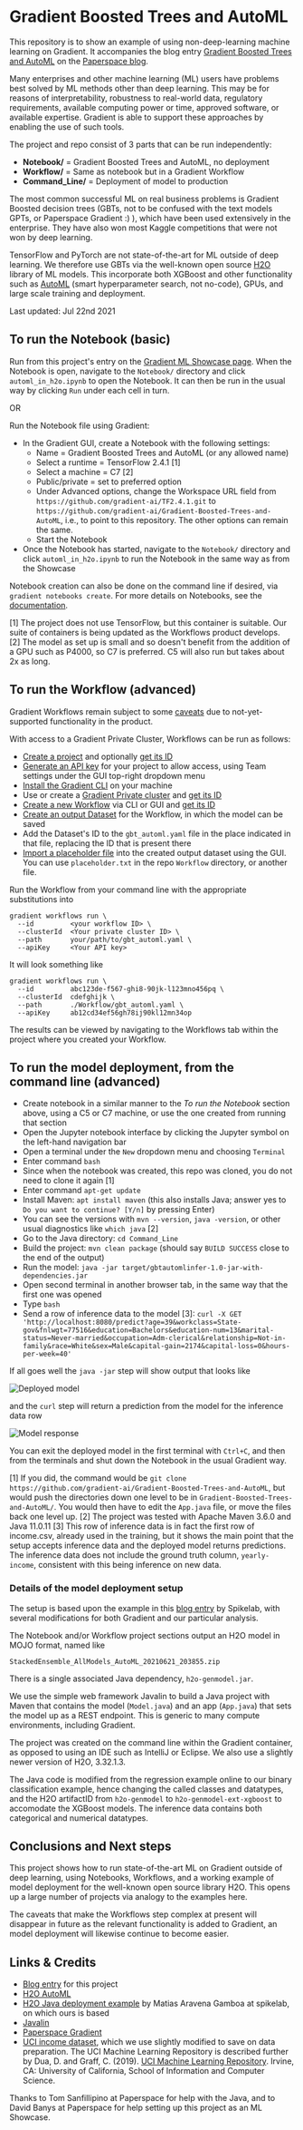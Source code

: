 # Gradient Boosted Trees and AutoML

This repository is to show an example of using non-deep-learning machine learning on Gradient. It accompanies the blog entry [Gradient Boosted Trees and AutoML](blog.paperspace.com/gradient-boosted-trees-automl-h2o) on the [Paperspace blog](https://blog.paperspace.com).

Many enterprises and other machine learning (ML) users have problems best solved by ML methods other than deep learning. This may be for reasons of interpretability, robustness to real-world data, regulatory requirements, available computing power or time, approved software, or available expertise. Gradient is able to support these approaches by enabling the use of such tools.

The project and repo consist of 3 parts that can be run independently:

* **Notebook/** = Gradient Boosted Trees and AutoML, no deployment
* **Workflow/** = Same as notebook but in a Gradient Workflow
* **Command_Line/** = Deployment of model to production

The most common successful ML on real business problems is Gradient Boosted decision trees (GBTs, not to be confused with the text models GPTs, or Paperspace Gradient :) ), which have been used extensively in the enterprise. They have also won most Kaggle competitions that were not won by deep learning.

TensorFlow and PyTorch are not state-of-the-art for ML outside of deep learning. We therefore use GBTs via the well-known open source [H2O](http://h2o.ai) library of ML models. This incorporate both XGBoost and other functionality such as [AutoML](https://docs.h2o.ai/h2o/latest-stable/h2o-docs/automl.html) (smart hyperparameter search, not no-code), GPUs, and large scale training and deployment.

Last updated: Jul 22nd 2021

## To run the Notebook (basic)

Run from this project's entry on the [Gradient ML Showcase page](https://ml-showcase.paperspace.com/projects). When the Notebook is open, navigate to the `Notebook/` directory and click `automl_in_h2o.ipynb` to open the Notebook. It can then be run in the usual way by clicking `Run` under each cell in turn.

OR

Run the Notebook file using Gradient:

 - In the Gradient GUI, create a Notebook with the following settings:
   - Name = Gradient Boosted Trees and AutoML (or any allowed name)
   - Select a runtime = TensorFlow 2.4.1 [1]
   - Select a machine = C7 [2]
   - Public/private = set to preferred option
   - Under Advanced options, change the Workspace URL field from `https://github.com/gradient-ai/TF2.4.1.git` to `https://github.com/gradient-ai/Gradient-Boosted-Trees-and-AutoML`, i.e., to point to this repository. The other options can remain the same.
   - Start the Notebook
 - Once the Notebook has started, navigate to the `Notebook/` directory and click `automl_in_h2o.ipynb` to run the Notebook in the same way as from the Showcase

Notebook creation can also be done on the command line if desired, via `gradient notebooks create`. For more details on Notebooks, see the [documentation](https://docs.paperspace.com/gradient/explore-train-deploy/notebooks).

[1] The project does not use TensorFlow, but this container is suitable. Our suite of containers is being updated as the Workflows product develops.  
[2] The model as set up is small and so doesn't benefit from the addition of a GPU such as P4000, so C7 is preferred. C5 will also run but takes about 2x as long.

## To run the Workflow (advanced)

Gradient Workflows remain subject to some [caveats](https://docs.paperspace.com/gradient/get-started/tutorials-list/workflows-sample-project#caveats) due to not-yet-supported functionality in the product.

With access to a Gradient Private Cluster, Workflows can be run as follows:

 - [Create a project](https://docs.paperspace.com/gradient/get-started/managing-projects#create-a-project) and optionally [get its ID](https://docs.paperspace.com/gradient/get-started/managing-projects#get-your-projects-id)
 - [Generate an API key](https://docs.paperspace.com/gradient/get-started/quick-start/install-the-cli#obtaining-an-api-key) for your project to allow access, using Team settings under the GUI top-right dropdown menu
 - [Install the Gradient CLI](https://docs.paperspace.com/gradient/get-started/quick-start/install-the-cli) on your machine
 - Use or create a [Gradient Private cluster](https://docs.paperspace.com/gradient/gradient-private-cloud/about/setup/managed-installation) and [get its ID](https://docs.paperspace.com/gradient/gradient-private-cloud/about/usage#finding-your-cluster-id)
 - [Create a new Workflow](https://docs.paperspace.com/gradient/explore-train-deploy/workflows/getting-started-with-workflows#creating-gradient-workflows) via CLI or GUI and [get its ID](https://docs.paperspace.com/gradient/explore-train-deploy/workflows/getting-started-with-workflows#running-your-first-workflow-run)
 - [Create an output Dataset](https://docs.paperspace.com/gradient/data/data-overview/private-datasets-repository#creating-a-dataset-and-dataset-version) for the Workflow, in which the model can be saved
 - Add the Dataset's ID to the `gbt_automl.yaml` file in the place indicated in that file, replacing the ID that is present there
 - [Import a placeholder file](https://docs.paperspace.com/gradient/data/data-overview/private-datasets-repository#creating-a-dataset-and-dataset-version) into the created output dataset using the GUI. You can use `placeholder.txt` in the repo `Workflow` directory, or another file.

Run the Workflow from your command line with the appropriate substitutions into

```
gradient workflows run \
  --id         <your workflow ID> \
  --clusterId  <Your private cluster ID> \
  --path       your/path/to/gbt_automl.yaml \
  --apiKey     <Your API key>
```

It will look something like

```
gradient workflows run \
  --id         abc123de-f567-ghi8-90jk-l123mno456pq \
  --clusterId  cdefghijk \
  --path       ./Workflow/gbt_automl.yaml \
  --apiKey     ab12cd34ef56gh78ij90kl12mn34op
```

The results can be viewed by navigating to the Workflows tab within the project where you created your Workflow.

## To run the model deployment, from the command line (advanced)

 - Create notebook in a similar manner to the *To run the Notebook* section above, using a C5 or C7 machine, or use the one created from running that section
 - Open the Jupyter notebook interface by clicking the Jupyter symbol on the left-hand navigation bar
 - Open a terminal under the `New` dropdown menu and choosing `Terminal`
 - Enter command `bash`
 - Since when the notebook was created, this repo was cloned, you do not need to clone it again [1]
 - Enter command `apt-get update`
 - Install Maven: `apt install maven` (this also installs Java; answer yes to `Do you want to continue? [Y/n]` by pressing Enter)
 - You can see the versions with `mvn --version`, `java -version`, or other usual diagnostics like `which java` [2]
 - Go to the Java directory: `cd Command_Line`
 - Build the project: `mvn clean package` (should say `BUILD SUCCESS` close to the end of the output)
 - Run the model: `java -jar target/gbtautomlinfer-1.0-jar-with-dependencies.jar`
 - Open second terminal in another browser tab, in the same way that the first one was opened
 - Type `bash`
 - Send a row of inference data to the model [3]: `curl -X GET 'http://localhost:8080/predict?age=39&workclass=State-gov&fnlwgt=77516&education=Bachelors&education-num=13&marital-status=Never-married&occupation=Adm-clerical&relationship=Not-in-family&race=White&sex=Male&capital-gain=2174&capital-loss=0&hours-per-week=40'`

If all goes well the `java -jar` step will show output that looks like

![Deployed model](https://github.com/gradient-ai/Gradient-Boosted-Trees-and-AutoML/blob/main/Command_Line/deployed_model_listening.png)

and the `curl` step will return a prediction from the model for the inference data row

![Model response](https://github.com/gradient-ai/Gradient-Boosted-Trees-and-AutoML/blob/main/Command_Line/deployed_model_response.png)

You can exit the deployed model in the first terminal with `Ctrl+C`, and then from the terminals and shut down the Notebook in the usual Gradient way.

[1] If you did, the command would be `git clone https://github.com/gradient-ai/Gradient-Boosted-Trees-and-AutoML`, but would push the directories down one level to be in `Gradient-Boosted-Trees-and-AutoML/`. You would then have to edit the `App.java` file, or move the files back one level up.
[2] The project was tested with Apache Maven 3.6.0 and Java 11.0.11
[3] This row of inference data is in fact the first row of income.csv, already used in the training, but it shows the main point that the setup accepts inference data and the deployed model returns predictions. The inference data does not include the ground truth column, `yearly-income`, consistent with this being inference on new data.

### Details of the model deployment setup

The setup is based upon the example in this [blog entry](https://medium.com/spikelab/building-a-machine-learning-application-using-h2o-ai-67ce3681df9c
) by Spikelab, with several modifications for both Gradient and our particular analysis.

The Notebook and/or Workflow project sections output an H2O model in MOJO format, named like

`StackedEnsemble_AllModels_AutoML_20210621_203855.zip`

There is a single associated Java dependency, `h2o-genmodel.jar`.

We use the simple web framework Javalin to build a Java project with Maven that contains the model (`Model.java`) and an app (`App.java`) that sets the model up as a REST endpoint. This is generic to many compute environments, including Gradient.

The project was created on the command line within the Gradient container, as opposed to using an IDE such as IntelliJ or Eclipse. We also use a slightly newer version of H2O, 3.32.1.3.

The Java code is modified from the regression example online to our binary classification example, hence changing the called classes and datatypes, and the H2O artifactID from `h2o-genmodel` to `h2o-genmodel-ext-xgboost` to accomodate the XGBoost models. The inference data contains both categorical and numerical datatypes.

## Conclusions and Next steps

This project shows how to run state-of-the-art ML on Gradient outside of deep learning, using Notebooks, Workflows, and a working example of model deployment for the well-known open source library H2O. This opens up a large number of projects via analogy to the examples here.

The caveats that make the Workflows step complex at present will disappear in future as the relevant functionality is added to Gradient, an model deployment will likewise continue to become easier.

## Links & Credits

 - [Blog entry](blog.paperspace.com/gradient-boosted-trees-automl-h2o) for this project
 - [H2O AutoML](https://docs.h2o.ai/h2o/latest-stable/h2o-docs/automl.html)
 - [H2O Java deployment example](https://medium.com/spikelab/building-a-machine-learning-application-using-h2o-ai-67ce3681df9c) by Matias Aravena Gamboa at spikelab, on which ours is based
 - [Javalin](https://javalin.io)
 - [Paperspace Gradient](https://gradient.paperspace.com) 
 - [UCI income dataset](https://archive.ics.uci.edu/ml/datasets/census+income), which we use slightly modified to save on data preparation. The UCI Machine Learning Repository is described further by Dua, D. and Graff, C. (2019). [UCI Machine Learning Repository](http://archive.ics.uci.edu/ml). Irvine, CA: University of California, School of Information and Computer Science.

Thanks to Tom Sanfillipino at Paperspace for help with the Java, and to David Banys at Paperspace for help setting up this project as an ML Showcase.
